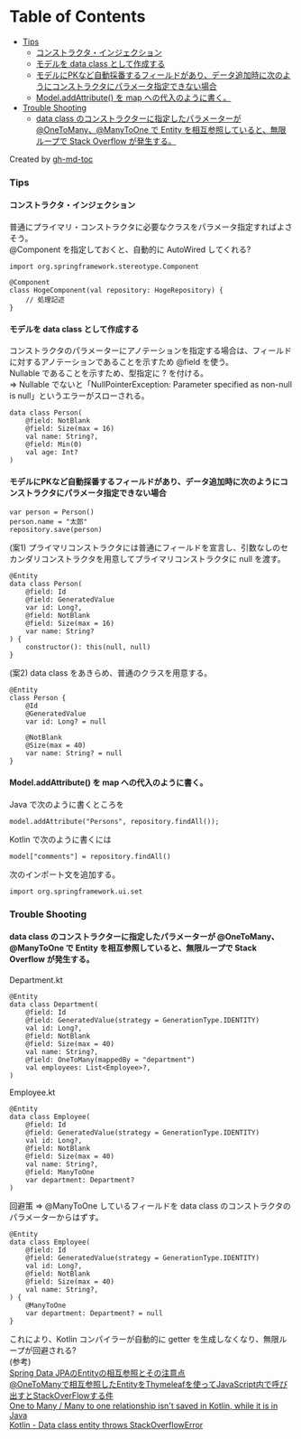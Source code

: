Table of Contents
=================

* [Tips](#tips)
    * [コンストラクタ・インジェクション](#コンストラクタインジェクション)
    * [モデルを data class として作成する](#モデルを-data-class-として作成する)
    * [モデルにPKなど自動採番するフィールドがあり、データ追加時に次のようにコンストラクタにパラメータ指定できない場合](#モデルにpkなど自動採番するフィールドがありデータ追加時に次のようにコンストラクタにパラメータ指定できない場合)
    * [Model.addAttribute() を map への代入のように書く。](#modeladdattribute-を-map-への代入のように書く)
* [Trouble Shooting](#trouble-shooting)
    * [data class のコンストラクターに指定したパラメーターが @OneToMany、@ManyToOne で Entity を相互参照していると、無限ループで Stack Overflow が発生する。](#data-class-のコンストラクターに指定したパラメーターが-onetomanymanytoone-で-entity-を相互参照していると無限ループで-stack-overflow-が発生する)

Created by [gh-md-toc](https://github.com/ekalinin/github-markdown-toc)

### Tips
#### コンストラクタ・インジェクション
普通にプライマリ・コンストラクタに必要なクラスをパラメータ指定すればよさそう。  
@Component を指定しておくと、自動的に AutoWired してくれる?
```
import org.springframework.stereotype.Component

@Component
class HogeComponent(val repository: HogeRepository) {
    // 処理記述
}
```

#### モデルを data class として作成する
コンストラクタのパラメーターにアノテーションを指定する場合は、フィールドに対するアノテーションであることを示すため @field を使う。  
Nullable であることを示すため、型指定に ? を付ける。  
=> Nullable でないと「NullPointerException: Parameter specified as non-null is null」というエラーがスローされる。
```
data class Person(
    @field: NotBlank
    @field: Size(max = 16)
    val name: String?,
    @field: Min(0)
    val age: Int?
)
```

#### モデルにPKなど自動採番するフィールドがあり、データ追加時に次のようにコンストラクタにパラメータ指定できない場合

```
var person = Person()
person.name = "太郎"
repository.save(person)
```

(案1) プライマリコンストラクタには普通にフィールドを宣言し、引数なしのセカンダリコンストラクタを用意してプライマリコンストラクタに null を渡す。
```
@Entity
data class Person(
    @field: Id
    @field: GeneratedValue
    var id: Long?,
    @field: NotBlank
    @field: Size(max = 16)
    var name: String?
) {
    constructor(): this(null, null)
}
```

(案2) data class をあきらめ、普通のクラスを用意する。
```
@Entity
class Person {
    @Id
    @GeneratedValue
    var id: Long? = null

    @NotBlank
    @Size(max = 40)
    var name: String? = null
}
```

#### Model.addAttribute() を map への代入のように書く。
Java で次のように書くところを
```
model.addAttribute("Persons", repository.findAll());
```
Kotlin で次のように書くには
```
model["comments"] = repository.findAll()
```
次のインポート文を追加する。
```
import org.springframework.ui.set
```

### Trouble Shooting
#### data class のコンストラクターに指定したパラメーターが @OneToMany、@ManyToOne で Entity を相互参照していると、無限ループで Stack Overflow が発生する。
Department.kt
```
@Entity
data class Department(
    @field: Id
    @field: GeneratedValue(strategy = GenerationType.IDENTITY)
    val id: Long?,
    @field: NotBlank
    @field: Size(max = 40)
    val name: String?,
    @field: OneToMany(mappedBy = "department")
    val employees: List<Employee>?,
)
```

Employee.kt
```
@Entity
data class Employee(
    @field: Id
    @field: GeneratedValue(strategy = GenerationType.IDENTITY)
    val id: Long?,
    @field: NotBlank
    @field: Size(max = 40)
    val name: String?,
    @field: ManyToOne
    var department: Department?
)
```

回避策 => @ManyToOne しているフィールドを data class のコンストラクタのパラメーターからはずす。
```
@Entity
data class Employee(
    @field: Id
    @field: GeneratedValue(strategy = GenerationType.IDENTITY)
    val id: Long?,
    @field: NotBlank
    @field: Size(max = 40)
    val name: String?,
) {
    @ManyToOne
    var department: Department? = null
}
```
これにより、Kotlin コンパイラーが自動的に getter を生成しなくなり、無限ループが回避される?  
(参考)  
[Spring Data JPAのEntityの相互参照とその注意点](https://qiita.com/frost_star/items/855e7fb52dca9de7566e#循環参照の無限展開回避)  
[@OneToManyで相互参照したEntityをThymeleafを使ってJavaScript内で呼び出すとStackOverFlowする件](https://qawsedrftgyhujiko.hatenablog.com/entry/2015/09/26/005935)  
[One to Many / Many to one relationship isn't saved in Kotlin, while it is in Java](https://stackoverflow.com/questions/73415885/one-to-many-many-to-one-relationship-isnt-saved-in-kotlin-while-it-is-in-jav)  
[Kotlin - Data class entity throws StackOverflowError](https://stackoverflow.com/questions/48926704/kotlin-data-class-entity-throws-stackoverflowerror)
